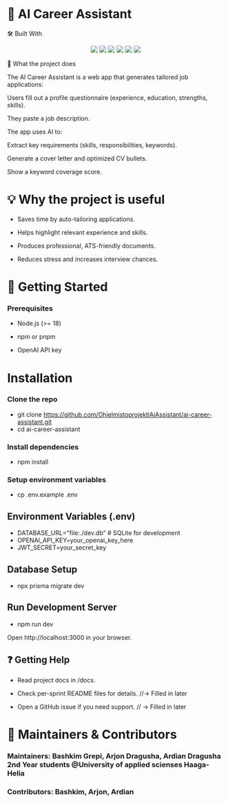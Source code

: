 # 🚀 AI Career Assistant

🛠️ Built With
<p align="center"> <img src="https://img.shields.io/badge/Next.js-000000?style=for-the-badge&logo=nextdotjs&logoColor=white"/> <img src="https://img.shields.io/badge/TypeScript-3178C6?style=for-the-badge&logo=typescript&logoColor=white"/> <img src="https://img.shields.io/badge/TailwindCSS-38B2AC?style=for-the-badge&logo=tailwind-css&logoColor=white"/> <img src="https://img.shields.io/badge/Prisma-2D3748?style=for-the-badge&logo=prisma&logoColor=white"/> <img src="https://img.shields.io/badge/OpenAI-412991?style=for-the-badge&logo=openai&logoColor=white"/> <img src="https://img.shields.io/badge/SQLite-003B57?style=for-the-badge&logo=sqlite&logoColor=white"/> </p>
📌 What the project does

The AI Career Assistant is a web app that generates tailored job applications:

Users fill out a profile questionnaire (experience, education, strengths, skills).

They paste a job description.

The app uses AI to:

Extract key requirements (skills, responsibilities, keywords).

Generate a cover letter and optimized CV bullets.

Show a keyword coverage score.

# 💡 Why the project is useful

- Saves time by auto-tailoring applications.

- Helps highlight relevant experience and skills.

- Produces professional, ATS-friendly documents.

- Reduces stress and increases interview chances.

# 🚀 Getting Started
### Prerequisites

- Node.js (>= 18)

- npm or pnpm

- OpenAI API key

# Installation
### Clone the repo
- git clone https://github.com/OhjelmistoprojektiAiAssistant/ai-career-assistant.git
- cd ai-career-assistant

### Install dependencies
- npm install

### Setup environment variables
- cp .env.example .env

## Environment Variables (.env)
- DATABASE_URL="file:./dev.db"   # SQLite for development
- OPENAI_API_KEY=your_openai_key_here
- JWT_SECRET=your_secret_key

## Database Setup
- npx prisma migrate dev

## Run Development Server
- npm run dev


Open http://localhost:3000
 in your browser.

## ❓ Getting Help

- Read project docs in /docs.

- Check per-sprint README files for details. //-> Filled in later

- Open a GitHub issue if you need support. // ->  Filled in later

# 👥 Maintainers & Contributors

### Maintainers: Bashkim Grepi, Arjon Dragusha, Ardian Dragusha 2nd Year students @University of applied scienses Haaga-Helia

### Contributors: Bashkim, Arjon, Ardian
